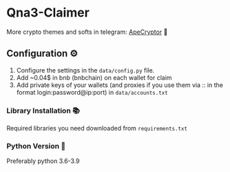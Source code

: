 # Qna3-Claimer

More crypto themes and softs in telegram: [ApeCryptor](https://t.me/+_xCNXumUNWJkYjAy "ApeCryptor") 🦧

## Configuration ⚙️
1. Configure the settings in the `data/config.py` file.
2. Add ~0.04$ in bnb (bnbchain) on each wallet for claim
3. Add private keys of your wallets (and proxies if you use them via :: in the format login:password@ip:port) in `data/accounts.txt`

### Library Installation 📚

Required libraries you need downloaded from `requirements.txt` 

### Python Version 🐍
Preferably python 3.6-3.9

